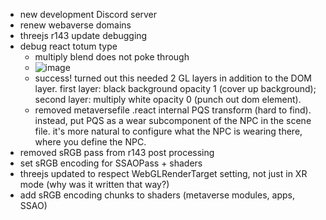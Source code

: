 - new development Discord server
- renew webaverse domains
- threejs r143 update debugging
- debug react totum type
  - multiply blend does not poke through
  - ![image](https://user-images.githubusercontent.com/6926057/184688555-b1b9b794-c9ed-418e-b9d2-f78d82eee01b.png)
  - success! turned out this needed 2 GL layers in addition to the DOM layer. first layer: black background opacity 1 (cover up background); second layer: multiply white opacity 0 (punch out dom element).
  - removed metaversefile .react  internal PQS transform (hard to find). instead, put PQS as a wear subcomponent of the NPC in the scene file. it's more natural to configure what the NPC is wearing there, where you define the NPC.
- removed sRGB pass from r143 post processing
- set sRGB encoding for SSAOPass + shaders
- threejs updated to respect WebGLRenderTarget setting, not just in XR mode (why was it written that way?)
- add sRGB encoding chunks to shaders (metaverse modules, apps, SSAO)